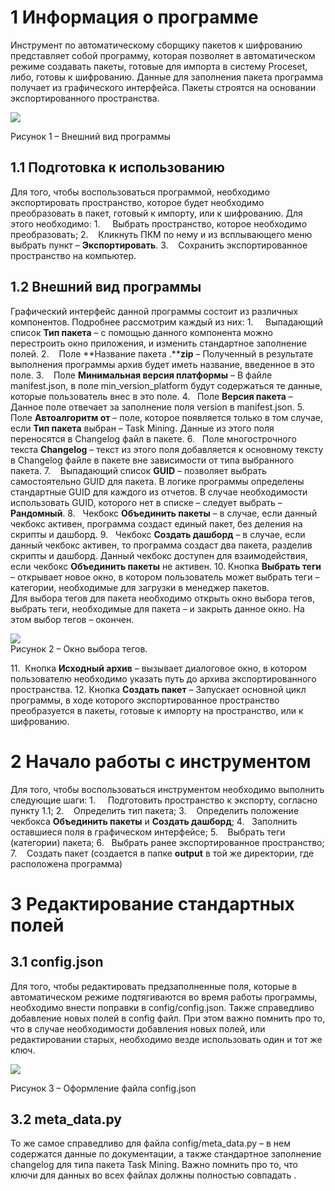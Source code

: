 # 1 Информация о программе

Инструмент по автоматическому сборщику пакетов к шифрованию представляет собой программу, которая позволяет в автоматическом режиме создавать пакеты, готовые для импорта в систему Proceset, либо, готовы к шифрованию.
Данные для заполнения пакета программа получает из графического интерфейса.
Пакеты строятся на основании экспортированного пространства.

![](file:///C:/Users/N2AF0~1.VDO/AppData/Local/Temp/msohtmlclip1/01/clip_image002.jpg)

Рисунок 1 – Внешний вид программы

## 1.1 Подготовка к использованию

Для того, чтобы воспользоваться программой, необходимо экспортировать пространство, которое будет необходимо преобразовать в пакет, готовый к импорту, или к шифрованию. Для этого необходимо:
1.     Выбрать пространство, которое необходимо преобразовать;
2.    Кликнуть ПКМ по нему и из всплывающего меню выбрать пункт – **Экспортировать**.
3.    Сохранить экспортированное пространство на компьютер.
## 1.2 Внешний вид программы

Графический интерфейс данной программы состоит из различных компонентов. Подробнее рассмотрим каждый из них:
1.     Выпадающий список **Тип пакета** – с помощью данного компонента можно перестроить окно приложения, и изменить стандартное заполнение полей.
2.    Поле **Название пакета .****zip** – Полученный в результате выполнения программы архив будет иметь название, введенное в это поле.
3.    Поле **Минимальная версия платформы** – В файле manifest.json, в поле min_version_platform будут содержаться те данные, которые пользователь внес в это поле.
4.   Поле **Версия пакета** – Данное поле отвечает за заполнение поля version в manifest.json.
5.    Поле **Автоалгоритм от** – поле, которое появляется только в том случае, если **Тип пакета** выбран – Task Mining. Данные из этого поля переносятся в Changelog файл в пакете.
6.   Поле многострочного текста **Changelog** – текст из этого поля добавляется к основному тексту в Changelog файле в пакете вне зависимости от типа выбранного пакета.
7.    Выпадающий список **GUID** – позволяет выбрать самостоятельно GUID для пакета. В логике программы определены стандартные GUID для каждого из отчетов. В случае необходимости использовать GUID, которого нет в списке – следует выбрать – **Рандомный**.
8.   Чекбокс **Объединить пакеты** – в случае, если данный чекбокс активен, программа создаст единый пакет, без деления на скрипты и дашборд.
9.   Чекбокс **Создать дашборд** – в случае, если данный чекбокс активен, то программа создаст два пакета, разделив скрипты и дашборд. Данный чекбокс доступен для взаимодействия, если чекбокс **Объединить пакеты** не активен.
10. Кнопка **Выбрать теги** – открывает новое окно, в котором пользователь может выбрать теги – категории, необходимые для загрузки в менеджер пакетов.  
Для выбора тегов для пакета необходимо открыть окно выбора тегов, выбрать теги, необходимые для пакета – и закрыть данное окно. На этом выбор тегов – окончен.  
  
![](file:///C:/Users/N2AF0~1.VDO/AppData/Local/Temp/msohtmlclip1/01/clip_image004.jpg)  
Рисунок 2 – Окно выбора тегов.  
  

11.  Кнопка **Исходный архив** – вызывает диалоговое окно, в котором пользователю необходимо указать путь до архива экспортированного пространства.
12. Кнопка **Создать пакет** – Запускает основной цикл программы, в ходе которого экспортированное пространство преобразуется в пакеты, готовые к импорту на пространство, или к шифрованию.

# 2 Начало работы с инструментом

Для того, чтобы воспользоваться инструментом необходимо выполнить следующие шаги:
1.     Подготовить пространство к экспорту, согласно пункту 1.1;
2.    Определить тип пакета;
3.    Определить положение чекбокса **Объединить пакеты** и **Создать дашборд**;
4.   Заполнить оставшиеся поля в графическом интерфейсе;
5.    Выбрать теги (категории) пакета;
6.   Выбрать ранее экспортированное пространство;
7.    Создать пакет (создается в папке **output** в той же директории, где расположена программа)

# 3 Редактирование стандартных полей

## 3.1 config.json

Для того, чтобы редактировать предзаполненные поля, которые в автоматическом режиме подтягиваются во время работы программы, необходимо внести поправки в config/config.json.
Также справедливо добавление новых полей в config файл. При этом важно помнить про то, что в случае необходимости добавления новых полей, или редактировании старых, необходимо везде использовать один и тот же ключ.  
  
![](file:///C:/Users/N2AF0~1.VDO/AppData/Local/Temp/msohtmlclip1/01/clip_image006.jpg)

Рисунок 3 – Оформление файла config.json

## 3.2 meta_data.py
То же самое справедливо для файла config/meta_data.py – в нем содержатся данные по документации, а также стандартное заполнение changelog для типа пакета Task Mining.
Важно помнить про то, что ключи для данных во всех файлах должны полностью совпадать .